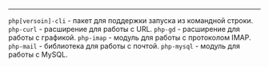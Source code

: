 ***
`php[versoin]-cli` - пакет для поддержки запуска из командной строки.
`php-curl` - расширение для работы с URL.
`php-gd` - расширение для работы с графикой.
`php-imap` - модуль для работы с протоколом IMAP.
`php-mail` - библиотека для работы с почтой.
`php-mysql` - модуль для работы с MySQL.
